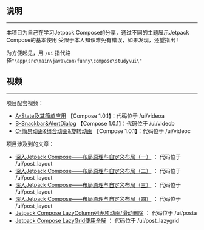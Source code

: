 ## 说明
---

本项目为自己在学习Jetpack Compose的分享，通过不同的主题展示Jetpack Compose的基本使用
受限于本人知识难免有错误，如果发现，还望指出！

为方便起见，用 `/ui` 指代路径`"\app\src\main\java\com\funny\compose\study\ui\"`

## 视频
---

项目配套视频：
 - [A-State及其简单应用](https://www.bilibili.com/video/BV1Xq4y1Q7iP/) 【Compose 1.0.1】：代码位于 /ui/videoa
 - [B-Snackbar&AlertDialog](https://www.bilibili.com/video/BV1iL411J7WR/) 【Compose 1.0.1】：代码位于 /ui/videob
 - [C-简易动画&组合动画&旋转动画](https://www.bilibili.com/video/bv1eq4y1D7Mq) 【Compose 1.0.1】：代码位于 /ui/videoc
 

项目涉及到的文章：

- [深入Jetpack Compose——布局原理与自定义布局（一）](https://juejin.cn/post/7063451846861406245) ： 代码位于 /ui/post_layout
- [深入Jetpack Compose——布局原理与自定义布局（二）](https://juejin.cn/post/7063816490021027871) ： 代码位于 /ui/post_layout
- [深入Jetpack Compose——布局原理与自定义布局（三）](https://juejin.cn/post/7068164264363556872) ： 代码位于 /ui/post_layout
- [深入Jetpack Compose——布局原理与自定义布局（四）](https://juejin.cn/post/7073307559792214024) ： 代码位于 /ui/post_layout 
- [Jetpack Compose LazyColumn列表项动画/滑动删除](https://juejin.cn/post/7042873050412351501) ： 代码位于 /ui/posta
- [Jetpack Compose LazyGrid使用全解](https://juejin.cn/post/7100120556192104484/) ： 代码位于 /ui/post_lazygrid
